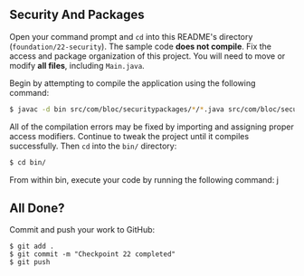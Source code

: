 ## Security And Packages

Open your command prompt and `cd` into this README's directory (`foundation/22-security`). The sample code **does not compile**. Fix the access and package organization of this project. You will need to move or modify **all files**, including `Main.java`.

Begin by attempting to compile the application using the following command:

```bash
$ javac -d bin src/com/bloc/securitypackages/*/*.java src/com/bloc/securitypackages/*.java
```

All of the compilation errors may be fixed by importing and assigning proper access modifiers. Continue to tweak the project until it compiles successfully. Then `cd` into the `bin/` directory:

```bash
$ cd bin/
```

From within bin, execute your code by running the following command:
j

## All Done?

Commit and push your work to GitHub:

```bash(/Users/your_user_name/where/you/keep/your/work/android-source)
$ git add .
$ git commit -m "Checkpoint 22 completed"
$ git push
```
